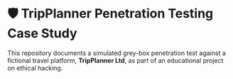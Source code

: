 # 🛡️ TripPlanner Penetration Testing Case Study

This repository documents a simulated grey-box penetration test against a fictional travel platform, **TripPlanner Ltd**, as part of an educational project on ethical hacking.
